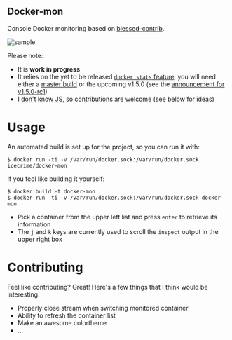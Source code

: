 Docker-mon
----------

Console Docker monitoring based on [blessed-contrib](https://github.com/yaronn/blessed-contrib).

![sample](https://raw.githubusercontent.com/icecrime/docker-mon/master/screenshots/screen.png)

Please note:

- It is **work in progress**
- It relies on the yet to be released [`docker stats` feature](https://github.com/docker/docker/pull/9984): you will need either a [master build](https://master.dockerproject.com/) or the upcoming v1.5.0 (see the [announcement for v1.5.0-rc1](https://groups.google.com/d/msg/docker-dev/nzKREJKqxe4/nsc9tkTLkccJ))
- [I don't know JS](http://i.imgur.com/xVyoSl.jpg), so contributions are welcome (see below for ideas)

# Usage

An automated build is set up for the project, so you can run it with:

    $ docker run -ti -v /var/run/docker.sock:/var/run/docker.sock icecrime/docker-mon

If you feel like building it yourself:

    $ docker build -t docker-mon .
    $ docker run -ti -v /var/run/docker.sock:/var/run/docker.sock docker-mon

- Pick a container from the upper left list and press `enter` to retrieve its information
- The `j` and `k` keys are currently used to scroll the `inspect` output in the upper right box

# Contributing

Feel like contributing? Great! Here's a few things that I think would be interesting:

- Properly close stream when switching monitored container
- Ability to refresh the container list
- Make an awesome colortheme
- ...

